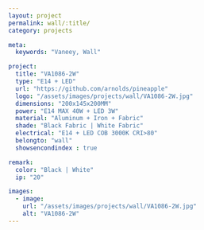 ```yaml
---
layout: project
permalink: wall/:title/
category: projects

meta:
  keywords: "Vaneey, Wall"

project:
  title: "VA1086-2W"
  type: "E14 + LED"
  url: "https://github.com/arnolds/pineapple"
  logo: "/assets/images/projects/wall/VA1086-2W.jpg"
  dimensions: "200x145x200MM"
  power: "E14 MAX 40W + LED 3W"
  material: "Aluminum + Iron + Fabric"
  shade: "Black Fabric | White Fabric"
  electrical: "E14 + LED COB 3000K CRI>80"
  belongto: "wall"
  showsencondindex : true

remark:
  color: "Black | White"
  ip: "20"

images:
  - image:
    url: "/assets/images/projects/wall/VA1086-2W.jpg"
    alt: "VA1086-2W"
---
```

